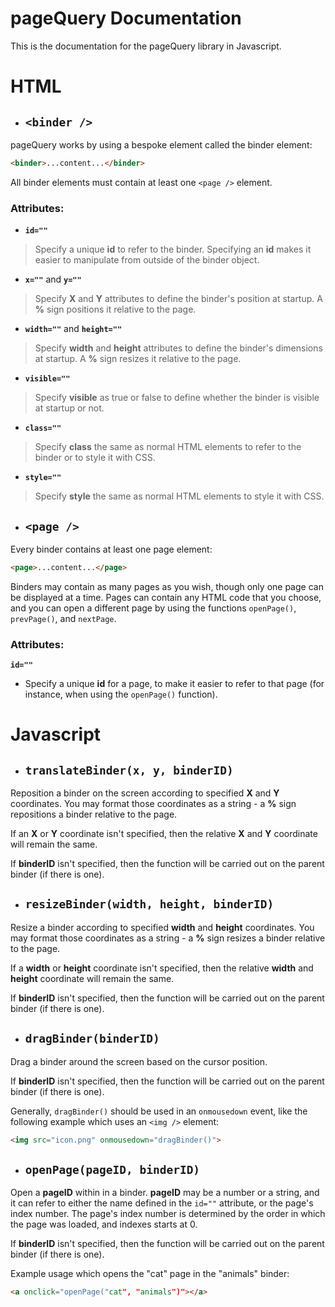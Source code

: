 # pageQuery Documentation
This is the documentation for the pageQuery library in Javascript.
# HTML
- ## `<binder />`
pageQuery works by using a bespoke element called the binder element:
```HTML
<binder>...content...</binder>
```
All binder elements must contain at least one `<page />` element.

### Attributes:
- __`id=""`__

> Specify a unique __id__ to refer to the binder. Specifying an __id__ makes it easier to manipulate from outside of the binder object.

- __`x=""`__ and __`y=""`__

> Specify __X__ and __Y__ attributes to define the binder's position at startup. A __%__ sign positions it relative to the page.

- __`width=""`__ and __`height=""`__

> Specify __width__ and __height__ attributes to define the binder's dimensions at startup. A __%__ sign resizes it relative to the page.

- __`visible=""`__

> Specify __visible__ as true or false to define whether the binder is visible at startup or not.

- __`class=""`__

> Specify __class__ the same as normal HTML elements to refer to the binder or to style it with CSS.

- __`style=""`__

> Specify __style__ the same as normal HTML elements to style it with CSS.

- ## `<page />`
Every binder contains at least one page element:
```HTML
<page>...content...</page>
```
Binders may contain as many pages as you wish, though only one page can be displayed at a time. Pages can contain any HTML code that you choose, and you can open a different page by using the functions `openPage()`, `prevPage()`, and `nextPage`.

### Attributes:
__`id=""`__

- Specify a unique __id__ for a page, to make it easier to refer to that page (for instance, when using the `openPage()` function).

# Javascript

- ## `translateBinder(x, y, binderID)`

Reposition a binder on the screen according to specified __X__ and __Y__ coordinates. You may format those coordinates as a string - a __%__ sign repositions a binder relative to the page.

If an __X__ or __Y__ coordinate isn't specified, then the relative __X__ and __Y__ coordinate will remain the same.

If __binderID__ isn't specified, then the function will be carried out on the parent binder (if there is one).

- ## `resizeBinder(width, height, binderID)`

Resize a binder according to specified __width__ and __height__ coordinates. You may format those coordinates as a string - a __%__ sign resizes a binder relative to the page.

If a __width__ or __height__ coordinate isn't specified, then the relative __width__ and __height__ coordinate will remain the same.

If __binderID__ isn't specified, then the function will be carried out on the parent binder (if there is one).

- ## `dragBinder(binderID)`

Drag a binder around the screen based on the cursor position.

If __binderID__ isn't specified, then the function will be carried out on the parent binder (if there is one).

Generally, `dragBinder()` should be used in an `onmousedown` event, like the following example which uses an `<img />` element:

```HTML
<img src="icon.png" onmousedown="dragBinder()">
```

- ## `openPage(pageID, binderID)`

Open a __pageID__ within in a binder. __pageID__ may be a number or a string, and it can refer to either the name defined in the `id=""` attribute, or the page's index number. The page's index number is determined by the order in which the page was loaded, and indexes starts at 0.

If __binderID__ isn't specified, then the function will be carried out on the parent binder (if there is one).

Example usage which opens the "cat" page in the "animals" binder:
```HTML
<a onclick="openPage("cat", "animals")"></a>
```
